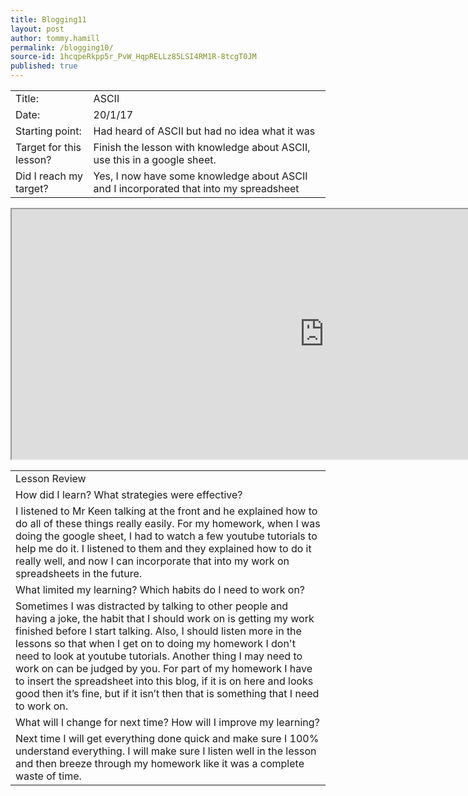 ```yaml
---
title: Blogging11
layout: post
author: tommy.hamill
permalink: /blogging10/
source-id: 1hcqpeRkpp5r_PvW_HqpRELLz85LSI4RM1R-8tcgT0JM
published: true
---
```

<table>
  <tr>
    <td>Title:</td>
    <td>ASCII</td>
  </tr>
  <tr>
    <td>Date:</td>
    <td>20/1/17</td>
  </tr>
  <tr>
    <td>Starting point:</td>
    <td>Had heard of ASCII but had no idea what it was</td>
  </tr>
  <tr>
    <td>Target for this lesson?</td>
    <td>Finish the lesson with knowledge about ASCII, use this in a google sheet.</td>
  </tr>
  <tr>
    <td>Did I reach my target? 
</td>
    <td>Yes, I now have some knowledge about ASCII and I incorporated that into my spreadsheet</td>
  </tr>
</table>

<iframe src="https://docs.google.com/spreadsheets/d/1Pncn7aX-Om2ShZnYtl-aQXLWERJ88bb6d9fseElzce8/pubhtml?widget=true&amp;headers=false" width="1000" height="400"></iframe>

<table>
  <tr>
    <td>Lesson Review</td>
  </tr>
  <tr>
    <td>How did I learn? What strategies were effective? </td>
  </tr>
  <tr>
    <td>I listened to Mr Keen talking at the front and he explained how to do all of these things really easily. For my homework, when I was doing the google sheet, I had to watch a few youtube tutorials to help me do it. I listened to them and they explained how to do it really well, and now I can incorporate that into my work on spreadsheets in the future.</td>
  </tr>
  <tr>
    <td>What limited my learning? Which habits do I need to work on? </td>
  </tr>
  <tr>
    <td>Sometimes I was distracted by talking to other people and having a joke, the habit that I should work on is getting my work finished before I start talking. Also, I should listen more in the lessons so that when I get on to doing my homework I don't need to look at youtube tutorials. Another thing I may need to work on can be judged by you. For part of my homework I have to insert the spreadsheet into this blog, if it is on here and looks good then it’s fine, but if it isn’t then that is something that I need to work on.</td>
  </tr>
  <tr>
    <td>What will I change for next time? How will I improve my learning?</td>
  </tr>
  <tr>
    <td>Next time I will get everything done quick and make sure I 100% understand everything. I will make sure I listen well in the lesson and then breeze through my homework like it was a complete waste of time.</td>
  </tr>
</table>


